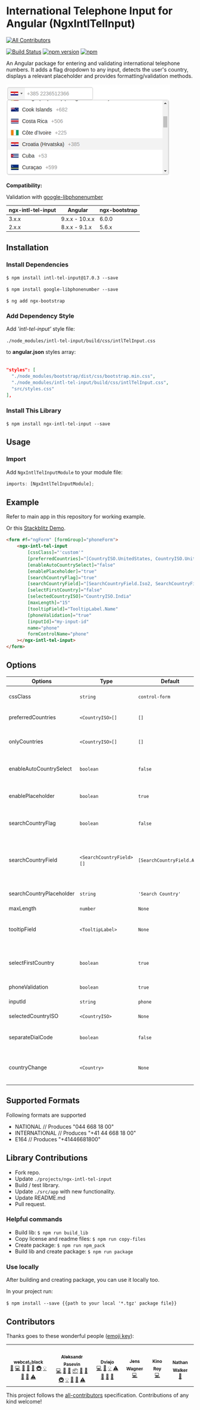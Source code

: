 # International Telephone Input for Angular (NgxIntlTelInput)

[![All Contributors](https://img.shields.io/badge/all_contributors-4-orange.svg?style=flat-square)](#contributors)

[![Build Status](https://travis-ci.org/webcat12345/ngx-intl-tel-input.svg?branch=master)](https://travis-ci.org/webcat12345/ngx-intl-tel-input) [![npm version](https://badge.fury.io/js/ngx-intl-tel-input.svg)](https://badge.fury.io/js/ngx-intl-tel-input) [![npm](https://img.shields.io/npm/dm/localeval.svg)](https://www.npmjs.com/package/ngx-intl-tel-input)

An Angular package for entering and validating international telephone numbers. It adds a flag dropdown to any input, detects the user's country, displays a relevant placeholder and provides formatting/validation methods.

![alt](readme-assets/ngx-intl-tel-input.jpg)

**Compatibility:**

Validation with [google-libphonenumber](https://github.com/ruimarinho/google-libphonenumber)

| ngx-intl-tel-input | Angular        | ngx-bootstrap |
| ------------------ | -------------- | ------------- |
| 3.x.x              | 9.x.x - 10.x.x | 6.0.0         |
| 2.x.x              | 8.x.x - 9.1.x  | 5.6.x         |

## Installation

### Install Dependencies

`$ npm install intl-tel-input@17.0.3 --save`

`$ npm install google-libphonenumber --save`

`$ ng add ngx-bootstrap`

### Add Dependency Style

Add _'intl-tel-input'_ style file:

`./node_modules/intl-tel-input/build/css/intlTelInput.css`

to **angular.json** styles array:

```json

"styles": [
  "./node_modules/bootstrap/dist/css/bootstrap.min.css",
  "./node_modules/intl-tel-input/build/css/intlTelInput.css",
  "src/styles.css"
],

```

### Install This Library

`$ npm install ngx-intl-tel-input --save`

## Usage

### Import

Add `NgxIntlTelInputModule` to your module file:

```javascript
imports: [NgxIntlTelInputModule];
```

## Example

Refer to main app in this repository for working example.

Or this [Stackblitz Demo](https://stackblitz.com/edit/ngx-intl-tel-input-demo).

```html
<form #f="ngForm" [formGroup]="phoneForm">
	<ngx-intl-tel-input
		[cssClass]="'custom'"
		[preferredCountries]="[CountryISO.UnitedStates, CountryISO.UnitedKingdom]"
		[enableAutoCountrySelect]="false"
		[enablePlaceholder]="true"
		[searchCountryFlag]="true"
		[searchCountryField]="[SearchCountryField.Iso2, SearchCountryField.Name]"
		[selectFirstCountry]="false"
		[selectedCountryISO]="CountryISO.India"
		[maxLength]="15"
		[tooltipField]="TooltipLabel.Name"
		[phoneValidation]="true"
		[inputId]="my-input-id"
		name="phone"
		formControlName="phone"
	></ngx-intl-tel-input>
</form>
```

## Options

| Options                  | Type                     | Default                    | Description                                                                                                   |
| ------------------------ | ------------------------ | -------------------------- | ------------------------------------------------------------------------------------------------------------- |
| cssClass                 | `string`                 | `control-form`             | Bootstrap input css class or your own custom one.                                                             |
| preferredCountries       | `<CountryISO>[]`         | `[]`                       | List of countries, which will appear at the top.                                                              |
| onlyCountries            | `<CountryISO>[]`         | `[]`                       | List of manually selected countries, which will appear in the dropdown.                                       |
| enableAutoCountrySelect  | `boolean`                | `false`                    | Toggle automatic country (flag) selection based on user input.                                                |
| enablePlaceholder        | `boolean`                | `true`                     | Input placeholder text, which adapts to the country selected.                                                 |
| searchCountryFlag        | `boolean`                | `false`                    | Enables input search box for countries in the flag dropdown.                                                  |
| searchCountryField       | `<SearchCountryField>[]` | `[SearchCountryField.All]` | Customize which fields to search in, if `searchCountryFlag` is enabled. Use `SearchCountryField` helper enum. |
| searchCountryPlaceholder | `string`                 | `'Search Country'`         | Placeholder value for `searchCountryField`                                                                    |
| maxLength                | `number`                 | `None`                     | Add character limit.                                                                                          |
| tooltipField             | `<TooltipLabel>`         | `None`                     | Set tooltip on flag hover. Use `TooltipLabel` helper enum for label type options.                             |
| selectFirstCountry       | `boolean`                | `true`                     | Selects first country from `preferredCountries` if is set. If not then uses main list.                        |
| phoneValidation          | `boolean`                | `true`                     | Disable phone validation.                                                                                     |
| inputId                  | `string`                 | `phone`                    | Unique ID for `<input>` element.                                                                              |
| selectedCountryISO       | `<CountryISO>`           | `None`                     | Set specific country on load.                                                                                 |
| separateDialCode         | `boolean`                | `false`                    | Visually separate dialcode into the drop down element.                                                        |
| countryChange            | `<Country>`              | `None`                     | Emits country value when the user selects a country from the dropdown.                                        |

## Supported Formats

Following formats are supported

- NATIONAL // Produces "044 668 18 00"
- INTERNATIONAL // Produces "+41 44 668 18 00"
- E164 // Produces "+41446681800"

## Library Contributions

- Fork repo.
- Update `./projects/ngx-intl-tel-input`
- Build / test library.
- Update `./src/app` with new functionality.
- Update README.md
- Pull request.

### Helpful commands

- Build lib: `$ npm run build_lib`
- Copy license and readme files: `$ npm run copy-files`
- Create package: `$ npm run npm_pack`
- Build lib and create package: `$ npm run package`

### Use locally

After building and creating package, you can use it locally too.

In your project run:

`$ npm install --save {{path to your local '*.tgz' package file}}`

## Contributors

Thanks goes to these wonderful people ([emoji key](https://github.com/all-contributors/all-contributors#emoji-key)):

<!-- ALL-CONTRIBUTORS-LIST:START - Do not remove or modify this section -->
<!-- prettier-ignore-start -->
<!-- markdownlint-disable -->
<table>
  <tr>
    <td align="center"><a href="https://github.com/webcat12345"><img src="https://avatars3.githubusercontent.com/u/19761422?v=4" width="100px;" alt=""/><br /><sub><b>webcat_black</b></sub></a><br /><a href="#design-webcat12345" title="Design">🎨</a> <a href="https://github.com/webcat12345/ngx-intl-tel-input/commits?author=webcat12345" title="Code">💻</a> <a href="https://github.com/webcat12345/ngx-intl-tel-input/commits?author=webcat12345" title="Documentation">📖</a> <a href="#ideas-webcat12345" title="Ideas, Planning, & Feedback">🤔</a> <a href="#question-webcat12345" title="Answering Questions">💬</a> <a href="#infra-webcat12345" title="Infrastructure (Hosting, Build-Tools, etc)">🚇</a> <a href="#example-webcat12345" title="Examples">💡</a> <a href="#maintenance-webcat12345" title="Maintenance">🚧</a> <a href="https://github.com/webcat12345/ngx-intl-tel-input/pulls?q=is%3Apr+reviewed-by%3Awebcat12345" title="Reviewed Pull Requests">👀</a> <a href="https://github.com/webcat12345/ngx-intl-tel-input/commits?author=webcat12345" title="Tests">⚠️</a></td>
    <td align="center"><a href="http://pasevin.com"><img src="https://avatars2.githubusercontent.com/u/1058469?v=4" width="100px;" alt=""/><br /><sub><b>Aleksandr Pasevin</b></sub></a><br /><a href="https://github.com/webcat12345/ngx-intl-tel-input/commits?author=pasevin" title="Code">💻</a> <a href="https://github.com/webcat12345/ngx-intl-tel-input/commits?author=pasevin" title="Documentation">📖</a> <a href="https://github.com/webcat12345/ngx-intl-tel-input/issues?q=author%3Apasevin" title="Bug reports">🐛</a> <a href="#platform-pasevin" title="Packaging/porting to new platform">📦</a> <a href="#plugin-pasevin" title="Plugin/utility libraries">🔌</a> <a href="#question-pasevin" title="Answering Questions">💬</a> <a href="#infra-pasevin" title="Infrastructure (Hosting, Build-Tools, etc)">🚇</a> <a href="#example-pasevin" title="Examples">💡</a> <a href="#maintenance-pasevin" title="Maintenance">🚧</a> <a href="https://github.com/webcat12345/ngx-intl-tel-input/pulls?q=is%3Apr+reviewed-by%3Apasevin" title="Reviewed Pull Requests">👀</a> <a href="https://github.com/webcat12345/ngx-intl-tel-input/commits?author=pasevin" title="Tests">⚠️</a></td>
    <td align="center"><a href="https://github.com/Dviejopomata"><img src="https://avatars0.githubusercontent.com/u/6862893?v=4" width="100px;" alt=""/><br /><sub><b>Dviejo</b></sub></a><br /><a href="https://github.com/webcat12345/ngx-intl-tel-input/commits?author=Dviejopomata" title="Code">💻</a> <a href="https://github.com/webcat12345/ngx-intl-tel-input/issues?q=author%3ADviejopomata" title="Bug reports">🐛</a> <a href="#example-Dviejopomata" title="Examples">💡</a> <a href="https://github.com/webcat12345/ngx-intl-tel-input/commits?author=Dviejopomata" title="Tests">⚠️</a> <a href="#question-Dviejopomata" title="Answering Questions">💬</a> <a href="#maintenance-Dviejopomata" title="Maintenance">🚧</a> <a href="https://github.com/webcat12345/ngx-intl-tel-input/pulls?q=is%3Apr+reviewed-by%3ADviejopomata" title="Reviewed Pull Requests">👀</a></td>
    <td align="center"><a href="https://www.fosforito.net"><img src="https://avatars3.githubusercontent.com/u/5000255?v=4" width="100px;" alt=""/><br /><sub><b>Jens Wagner</b></sub></a><br /><a href="https://github.com/webcat12345/ngx-intl-tel-input/commits?author=Fosforito" title="Code">💻</a></td>
    <td align="center"><a href="http://kino.codes"><img src="https://avatars3.githubusercontent.com/u/22554212?v=4" width="100px;" alt=""/><br /><sub><b>Kino Roy</b></sub></a><br /><a href="https://github.com/webcat12345/ngx-intl-tel-input/commits?author=kinoroy" title="Code">💻</a></td>
    <td align="center"><a href="https://twitter.com/wwwalkerrun"><img src="https://avatars2.githubusercontent.com/u/457187?v=4" width="100px;" alt=""/><br /><sub><b>Nathan Walker</b></sub></a><br /><a href="#maintenance-NathanWalker" title="Maintenance">🚧</a></td>
  </tr>
</table>

<!-- markdownlint-enable -->
<!-- prettier-ignore-end -->

<!-- ALL-CONTRIBUTORS-LIST:END -->

This project follows the [all-contributors](https://github.com/all-contributors/all-contributors) specification. Contributions of any kind welcome!
